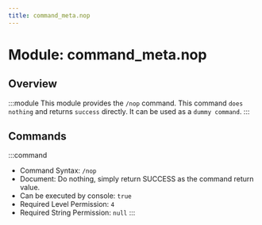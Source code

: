 ```yaml
---
title: command_meta.nop
---
```



# Module: command_meta.nop

## Overview
:::module
This module provides the `/nop` command.
This command `does nothing` and returns `success` directly.
It can be used as a `dummy command`.
:::
## Commands
:::command
- Command Syntax: `/nop`
- Document: Do nothing, simply return SUCCESS as the command return value.
- Can be executed by console: `true`
- Required Level Permission: `4`
- Required String Permission: `null`
:::
